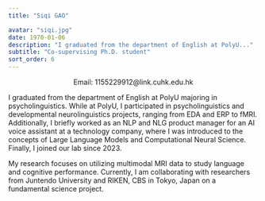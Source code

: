 ```yaml
---
title: "Siqi GAO"

avatar: "siqi.jpg"
date: 1970-01-06
description: "I graduated from the department of English at PolyU..."
subtitle: "Co-supervising Ph.D. student"
sort_order: 6
---
```

<p align="center">
    Email: 1155229912@link.cuhk.edu.hk 
</p>
I graduated from the department of English at PolyU majoring in psycholinguistics. While at PolyU, I participated in psycholinguistics and developmental neurolinguistics projects, ranging from EDA and ERP to fMRI. Additionally, I briefly worked as an NLP and NLG product manager for an AI voice assistant at a technology company, where I was introduced to the concepts of Large Language Models and Computational Neural Science. Finally, I joined our lab since 2023.

My research focuses on utilizing multimodal MRI data to study language and cognitive performance. Currently, I am collaborating with researchers from Juntendo University and RIKEN, CBS in Tokyo, Japan on a fundamental science project.
